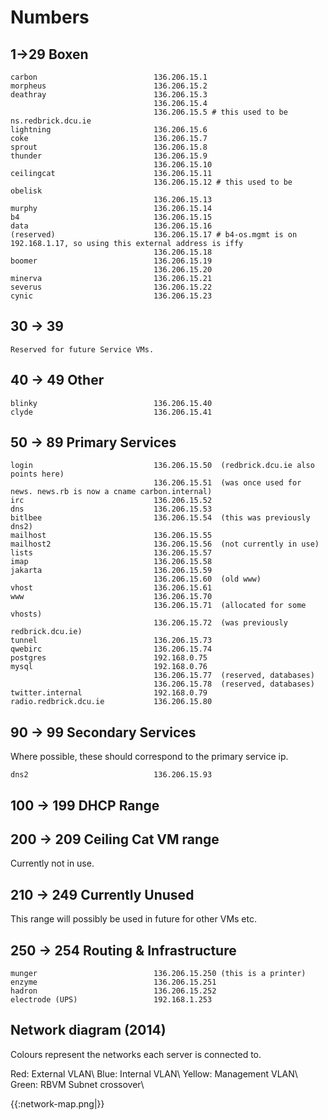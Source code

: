 # Numbers

## 1->29 Boxen



	carbon                          136.206.15.1
	morpheus                        136.206.15.2
	deathray                        136.206.15.3
	                                136.206.15.4
	                                136.206.15.5 # this used to be ns.redbrick.dcu.ie
	lightning                       136.206.15.6
	coke                            136.206.15.7
	sprout                          136.206.15.8
	thunder                         136.206.15.9
	                                136.206.15.10
	ceilingcat                      136.206.15.11
	                                136.206.15.12 # this used to be obelisk
	                                136.206.15.13
	murphy                          136.206.15.14 
	b4                              136.206.15.15
	data                            136.206.15.16
	(reserved)                      136.206.15.17 # b4-os.mgmt is on 192.168.1.17, so using this external address is iffy
	                                136.206.15.18
	boomer                          136.206.15.19
	                                136.206.15.20
	minerva                         136.206.15.21
	severus                         136.206.15.22
	cynic                           136.206.15.23


## 30 -> 39


	Reserved for future Service VMs.



## 40 -> 49 Other


	blinky                          136.206.15.40
	clyde                           136.206.15.41






## 50 -> 89 Primary Services


	login                           136.206.15.50  (redbrick.dcu.ie also points here)
	                                136.206.15.51  (was once used for news. news.rb is now a cname carbon.internal)
	irc                             136.206.15.52   
	dns                             136.206.15.53   
	bitlbee                         136.206.15.54  (this was previously dns2)
	mailhost                        136.206.15.55  
	mailhost2                       136.206.15.56  (not currently in use)
	lists                           136.206.15.57   
	imap                            136.206.15.58   
	jakarta                         136.206.15.59   
	                                136.206.15.60  (old www)
	vhost                           136.206.15.61
	www                             136.206.15.70
	                                136.206.15.71  (allocated for some vhosts)
	                                136.206.15.72  (was previously redbrick.dcu.ie)
	tunnel                          136.206.15.73
	qwebirc                         136.206.15.74
	postgres                        192.168.0.75  
	mysql                           192.168.0.76  
	                                136.206.15.77  (reserved, databases)
	                                136.206.15.78  (reserved, databases)
	twitter.internal                192.168.0.79
	radio.redbrick.dcu.ie           136.206.15.80


## 90 -> 99 Secondary Services

Where possible, these should correspond to the primary service ip.


	dns2                            136.206.15.93                  


## 100 -> 199 DHCP Range



## 200 -> 209 Ceiling Cat VM range

Currently not in use.

## 210 -> 249 Currently Unused

This range will possibly be used in future for other VMs etc.


## 250 -> 254 Routing & Infrastructure


	munger                          136.206.15.250 (this is a printer)
	enzyme                          136.206.15.251
	hadron                          136.206.15.252
	electrode (UPS)                 192.168.1.253

##  Network diagram (2014)

Colours represent the networks each server is connected to.

Red: External VLAN\\
Blue: Internal VLAN\\
Yellow: Management VLAN\\
Green: RBVM Subnet crossover\\


{{:network-map.png|}}

